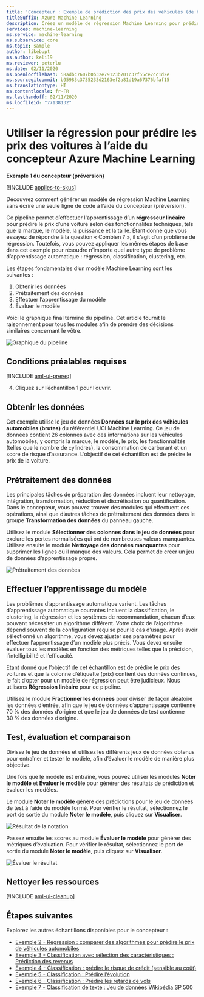 ```yaml
---
title: 'Concepteur : Exemple de prédiction des prix des véhicules (de base)'
titleSuffix: Azure Machine Learning
description: Créez un modèle de régression Machine Learning pour prédire le prix d’un véhicule automobile sans écrire une seule ligne de code grâce au concepteur Azure Machine Learning.
services: machine-learning
ms.service: machine-learning
ms.subservice: core
ms.topic: sample
author: likebupt
ms.author: keli19
ms.reviewer: peterlu
ms.date: 02/11/2020
ms.openlocfilehash: 58adbc7607b0b32e79123b701c37f55ce7cc1d2e
ms.sourcegitcommit: b95983c3735233d2163ef2a81d19a67376bfaf15
ms.translationtype: HT
ms.contentlocale: fr-FR
ms.lasthandoff: 02/11/2020
ms.locfileid: "77138132"
---
```

# <a name="use-regression-to-predict-car-prices-with-azure-machine-learning-designer"></a>Utiliser la régression pour prédire les prix des voitures à l’aide du concepteur Azure Machine Learning

**Exemple 1 du concepteur (préversion)**

[!INCLUDE [applies-to-skus](../../includes/aml-applies-to-enterprise-sku.md)]

Découvrez comment générer un modèle de régression Machine Learning sans écrire une seule ligne de code à l’aide du concepteur (préversion).

Ce pipeline permet d’effectuer l'apprentissage d’un **régresseur linéaire** pour prédire le prix d’une voiture selon des fonctionnalités techniques, tels que la marque, le modèle, la puissance et la taille. Étant donné que vous essayez de répondre à la question « Combien ? », il s’agit d’un problème de régression. Toutefois, vous pouvez appliquer les mêmes étapes de base dans cet exemple pour résoudre n’importe quel autre type de problème d’apprentissage automatique : régression, classification, clustering, etc.

Les étapes fondamentales d’un modèle Machine Learning sont les suivantes :

1. Obtenir les données
1. Prétraitement des données
1. Effectuer l’apprentissage du modèle
1. Évaluer le modèle

Voici le graphique final terminé du pipeline. Cet article fournit le raisonnement pour tous les modules afin de prendre des décisions similaires concernant le vôtre.

![Graphique du pipeline](./media/how-to-designer-sample-regression-automobile-price-basic/overall-graph.png)

## <a name="prerequisites"></a>Conditions préalables requises

[!INCLUDE [aml-ui-prereq](../../includes/aml-ui-prereq.md)]

4. Cliquez sur l’échantillon 1 pour l’ouvrir.


## <a name="get-the-data"></a>Obtenir les données

Cet exemple utilise le jeu de données **Données sur le prix des véhicules automobiles (brutes)** du référentiel UCI Machine Learning. Ce jeu de données contient 26 colonnes avec des informations sur les véhicules automobiles, y compris la marque, le modèle, le prix, les fonctionnalités (telles que le nombre de cylindres), la consommation de carburant et un score de risque d’assurance. L’objectif de cet échantillon est de prédire le prix de la voiture.

## <a name="pre-process-the-data"></a>Prétraitement des données

Les principales tâches de préparation des données incluent leur nettoyage, intégration, transformation, réduction et discrétisation ou quantification. Dans le concepteur, vous pouvez trouver des modules qui effectuent ces opérations, ainsi que d’autres tâches de prétraitement des données dans le groupe **Transformation des données** du panneau gauche.

Utilisez le module **Sélectionner des colonnes dans le jeu de données** pour exclure les pertes normalisées qui ont de nombreuses valeurs manquantes. Utilisez ensuite le module **Nettoyage des données manquantes** pour supprimer les lignes où il manque des valeurs. Cela permet de créer un jeu de données d’apprentissage propre.

![Prétraitement des données](./media/how-to-designer-sample-regression-automobile-price-basic/data-processing.png)

## <a name="train-the-model"></a>Effectuer l’apprentissage du modèle

Les problèmes d’apprentissage automatique varient. Les tâches d’apprentissage automatique courantes incluent la classification, le clustering, la régression et les systèmes de recommandation, chacun d’eux pouvant nécessiter un algorithme différent. Votre choix de l’algorithme dépend souvent de la configuration requise pour le cas d’usage. Après avoir sélectionné un algorithme, vous devez ajuster ses paramètres pour effectuer l’apprentissage d’un modèle plus précis. Vous devez ensuite évaluer tous les modèles en fonction des métriques telles que la précision, l’intelligibilité et l’efficacité.

Étant donné que l’objectif de cet échantillon est de prédire le prix des voitures et que la colonne d’étiquette (prix) contient des données continues, le fait d’opter pour un modèle de régression peut être judicieux. Nous utilisons **Régression linéaire** pour ce pipeline.

Utilisez le module **Fractionner les données** pour diviser de façon aléatoire les données d’entrée, afin que le jeu de données d’apprentissage contienne 70 % des données d’origine et que le jeu de données de test contienne 30 % des données d’origine.

## <a name="test-evaluate-and-compare"></a>Test, évaluation et comparaison

Divisez le jeu de données et utilisez les différents jeux de données obtenus pour entraîner et tester le modèle, afin d’évaluer le modèle de manière plus objective.

Une fois que le modèle est entraîné, vous pouvez utiliser les modules **Noter le modèle** et **Évaluer le modèle** pour générer des résultats de prédiction et évaluer les modèles.

Le module **Noter le modèle** génère des prédictions pour le jeu de données de test à l’aide du modèle formé. Pour vérifier le résultat, sélectionnez le port de sortie du module **Noter le modèle**, puis cliquez sur **Visualiser**.

![Résultat de la notation](./media/how-to-designer-sample-regression-automobile-price-basic/sample1-score-1225.png)

Passez ensuite les scores au module **Évaluer le modèle** pour générer des métriques d’évaluation. Pour vérifier le résultat, sélectionnez le port de sortie du module **Noter le modèle**, puis cliquez sur **Visualiser**.

![Évaluer le résultat](./media/how-to-designer-sample-regression-automobile-price-basic/sample1-evaluate-1225.png)

## <a name="clean-up-resources"></a>Nettoyer les ressources

[!INCLUDE [aml-ui-cleanup](../../includes/aml-ui-cleanup.md)]

## <a name="next-steps"></a>Étapes suivantes

Explorez les autres échantillons disponibles pour le concepteur :

- [Exemple 2 - Régression : comparer des algorithmes pour prédire le prix de véhicules automobiles](how-to-designer-sample-regression-automobile-price-compare-algorithms.md)
- [Exemple 3 - Classification avec sélection des caractéristiques : Prédiction des revenus](how-to-designer-sample-classification-predict-income.md)
- [Exemple 4 - Classification : prédire le risque de crédit (sensible au coût)](how-to-designer-sample-classification-credit-risk-cost-sensitive.md)
- [Exemple 5 - Classification : Prédire l’évolution](how-to-designer-sample-classification-churn.md)
- [Exemple 6 - Classification : Prédire les retards de vols](how-to-designer-sample-classification-flight-delay.md)
- [Exemple 7 - Classification de texte : Jeu de données Wikipédia SP 500](how-to-designer-sample-text-classification.md)